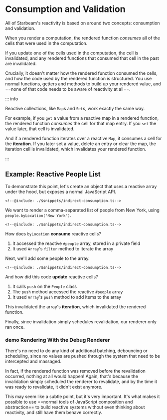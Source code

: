 # Consumption and Validation

<script setup lang="ts">
  import * as validation from "./demos/validation/config.js";
</script>

All of Starbeam's reactivity is based on around two concepts:
consumption and validation.

When you render a computation, the rendered function _consumes_
all of the cells that were used in the computation.

If you update one of the cells used in the computation, the cell
is invalidated, and any rendered functions that consumed that
cell in the past are invalidated.

Crucially, it doesn't matter how the rendered function consumed
the cells, and how the code used by the rendered function is
structured. You use normal functions, getters and methods to
build up your rendered value, and ==none of that code needs to be
aware of reactivity at all==.

::: info

Reactive collections, like `Map`s and `Set`s, work exactly the
same way.

For example, if you `get` a value from a reactive map in a
rendered function, the rendered function _consumes_ the cell for
that map entry. If you `set` the value later, that cell is
invalidated.

And if a rendered function iterates over a reactive `Map`, it
consumes a cell for the **iteration**. If you later set a value,
delete an entry or clear the map, the iteration cell is
invalidated, which invalidates your rendered function.

:::

## Example: Reactive People List

To demonstrate this point, let's create an object that uses a
reactive array under the hood, but exposes a normal JavaScript
API.

```snippet {#indirect-consumption}
<!--@include: ./$snippets/indirect-consumption.ts-->
```

We want to render a comma-separated list of people from New York,
using `people.byLocation("New York")`.

```snippet {#rendering-indirect-consumption}
<!--@include: ./$snippets/indirect-consumption.ts-->
```

How does `byLocation` **consume** reactive cells?

1. It accessed the reactive `#people` array, stored in a private
   field
2. It used `Array`'s `filter` method to iterate the array

Next, we'll add some people to the array.

```snippet {#adding-people}
<!--@include: ./$snippets/indirect-consumption.ts-->
```

And how did this code **update** reactive cells?

1. It calls `push` on the `People` class
2. The `push` method accessed the reactive `#people` array
3. It used `Array`'s `push` method to add items to the array

This invalidated the array's **iteration**, which invalidated the
rendered function.

Finally, since invalidation simply schedules revalidation, our
renderer only ran once.

### <strong class="marker">demo</strong> Rendering With the Debug Renderer

<Demo :config="validation" />

There's no need to do any kind of additional batching, debouncing
or scheduling, since no values are pushed through the system that
need to be intercepted and massaged.

In fact, if the rendered function was removed before the
revalidation occurred, nothing at all would happen! Again, that's
because the invalidation simply scheduled the renderer to
revalidate, and by the time it was ready to revalidate, it didn't
exist anymore.

This may seem like a subtle point, but it's very important. It's
what makes it possible to use ==normal tools of JavaScript
composition and abstraction== to build reactive systems without
even thinking about reactivity, and still have them behave
correctly.
